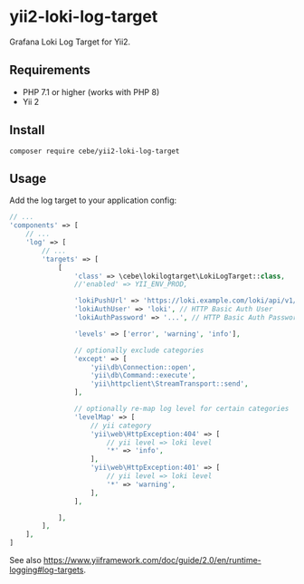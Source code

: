 # yii2-loki-log-target

Grafana Loki Log Target for Yii2.

## Requirements

- PHP 7.1 or higher (works with PHP 8)
- Yii 2

## Install

    composer require cebe/yii2-loki-log-target

## Usage

Add the log target to your application config:

```php
// ...
'components' => [
    // ...
    'log' => [
        // ...
        'targets' => [
            [
                'class' => \cebe\lokilogtarget\LokiLogTarget::class,
                //'enabled' => YII_ENV_PROD,

                'lokiPushUrl' => 'https://loki.example.com/loki/api/v1/push',
                'lokiAuthUser' => 'loki', // HTTP Basic Auth User
                'lokiAuthPassword' => '...', // HTTP Basic Auth Password

                'levels' => ['error', 'warning', 'info'],

                // optionally exclude categories
                'except' => [
                    'yii\db\Connection::open',
                    'yii\db\Command::execute',
                    'yii\httpclient\StreamTransport::send',
                ],

                // optionally re-map log level for certain categories
                'levelMap' => [
                    // yii category
                    'yii\web\HttpException:404' => [
                        // yii level => loki level
                        '*' => 'info',
                    ],
                    'yii\web\HttpException:401' => [
                        // yii level => loki level
                        '*' => 'warning',
                    ],
                ],

            ],
        ],
    ],
]
```

See also <https://www.yiiframework.com/doc/guide/2.0/en/runtime-logging#log-targets>.

